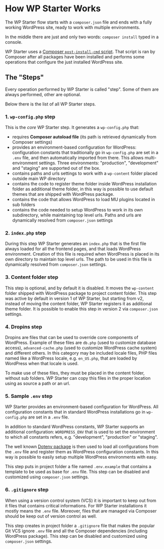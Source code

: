 <!--
currentMenu: how
title: How WP Starter Works?
-->
# How WP Starter Works

The WP Starter flow starts with a `composer.json` file and ends with a fully working WordPress site, ready to work with multiple environments.

In the middle there are just and only two words: `composer install` typed in a console.

WP Starter uses a [Composer `post-install-cmd` script](https://getcomposer.org/doc/articles/scripts.md). That script is ran by Composer after all packages have been installed and performs some operations that configure the just installed WordPress site.

## The "Steps"

Every operation performed by WP Starter is called "step". Some of them are always performed, other are optional.

Below there is the list of all WP Starter steps.

### 1. `wp-config.php` step

This is the *core* WP Starter step. It generates a `wp-config.php` that:

   - requires **Composer autoload file** (its path is retrieved dynamically from Composer settings)
   - provides an environment-based configuration for WordPress: configuration constants that traditionally go in `wp-config.php` are set in a `.env` file, and then automatically imported from there. This allows multi-environment settings. Three environments: "production", "development" and "staging" are supported out of the box.
   - contains paths and urls settings to work with a `wp-content` folder placed outside main WP directory
   - contains the code to register theme folder inside WordPress installation folder as additional theme folder, in this way is possible to use default themes that are shipped with WordPress package.
   - contains the code that allows WordPress to load MU plugins located in sub folders
   - contains the code needed to setup WordPress to work in its own subdirectory, while maintaining top level urls. Paths and urls are dynamically resolved from `composer.json` settings

### 2. `index.php` step

During this step WP Starter generates an `index.php` that is the first file always loaded for all the frontend pages, and that loads WordPress environment. Creation of this file is required when WordPress is placed in its own directory to maintain top level urls. The path to be used in this file is dynamically resolved from `composer.json` settings.

### 3. Content folder step

This step is optional, and by default it is disabled. It moves the `wp-content` folder shipped with WordPress package to project content folder. This step was active by default in version 1 of WP Starter, but starting from v2, instead of moving the content folder, WP Starter registers it as additional theme folder. It is possible to enable this step in version 2 via `composer.json` settings.

### 4. Dropins step

Dropins are files that can be used to override core components of WordPress. Example of these files are `db.php` (used to customize database access), `advanced-cache.php` (used to customize WordPress cache system) and different others. In this category may be included locale files, PHP files named like a WordPress locale, e.g. `en_US.php`, that are loaded by WordPress when that locale is used.

To make use of these files, they must be placed in the content folder, without sub folders. WP Starter can copy this files in the proper location using as source a path or an url.

### 5. Sample `.env` step

WP Starter provides an environment-based configuration for WordPress. All configuration constants that in standard WordPress installations go in `wp-config.php` are set in a `.env` file.

In addition to standard WordPress constants, WP Starter supports an additional configuration: `WORDPRESS_ENV` that is used to set the environment to which all constants refers, e.g. "development", "production" or "staging".

The well known [Dotenv package](https://github.com/vlucas/phpdotenv) is then used to load all configurations from the `.env` file and register them as WordPress configuration constants. In this way is possible to easily setup multiple WordPress environments with easy.

This step puts in project folder a file named `.env.example` that contains a template to be used as base for `.env` file. This step can be disabled and customized using `composer.json` settings.

### 6. `.gitignore` step

When using a version control system (VCS) it is important to keep out from it files that contains critical informations. For WP Starter installations it mostly means the `.env` file. Moreover, files that are managed via Composer should be keep out of version control as well.

This step creates in project folder a `.gitignore` file that makes the popular Git VCS ignore `.env` file and all the Composer dependencies (including WordPress package). This step can be disabled and customized using `composer.json` settings.

